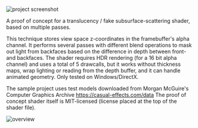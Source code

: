 ![project screenshot](https://i.imgur.com/qKVKUfo.jpg)

A proof of concept for a translucency / fake subsurface-scattering shader, based on multiple passes.

This technique stores view space z-coordinates in the framebuffer's alpha channel. It performs several passes with different blend operations to mask out light from backfaces based on the difference in depth between front- and backfaces.
The shader requires HDR rendering (for a 16 bit alpha channel) and uses a total of 5 drawcalls, but it works without thickness maps, wrap lighting or reading from the depth buffer, and it can handle animated geometry.
Only tested on Windows/DirectX.

The sample project uses test models downloaded from Morgan McGuire's Computer Graphics Archive https://casual-effects.com/data
The proof of concept shader itself is MIT-licensed (license placed at the top of the shader file).

![overview](https://i.imgur.com/0cOejYS.jpg)
